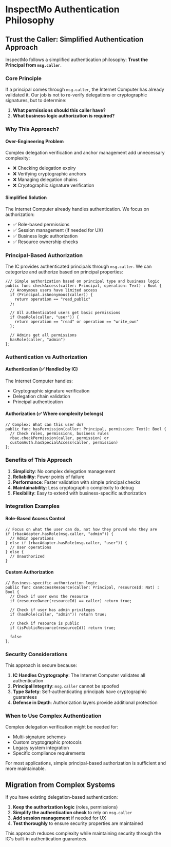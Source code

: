 # InspectMo Authentication Philosophy

## Trust the Caller: Simplified Authentication Approach

InspectMo follows a simplified authentication philosophy: **Trust the Principal from `msg.caller`**. 

### Core Principle

If a principal comes through `msg.caller`, the Internet Computer has already validated it. Our job is not to re-verify delegations or cryptographic signatures, but to determine:

1. **What permissions should this caller have?**
2. **What business logic authorization is required?**

### Why This Approach?

#### Over-Engineering Problem
Complex delegation verification and anchor management add unnecessary complexity:
- ❌ Checking delegation expiry
- ❌ Verifying cryptographic anchors  
- ❌ Managing delegation chains
- ❌ Cryptographic signature verification

#### Simplified Solution
The Internet Computer already handles authentication. We focus on authorization:
- ✅ Role-based permissions
- ✅ Session management (if needed for UX)
- ✅ Business logic authorization
- ✅ Resource ownership checks

### Principal-Based Authorization

The IC provides authenticated principals through `msg.caller`. We can categorize and authorize based on principal properties:

```motoko
/// Simple authorization based on principal type and business logic
public func checkAccess(caller: Principal, operation: Text) : Bool {
  // Anonymous users have limited access
  if (Principal.isAnonymous(caller)) {
    return operation == "read_public"
  };
  
  // All authenticated users get basic permissions
  if (hasRole(caller, "user")) {
    return operation == "read" or operation == "write_own"
  };
  
  // Admins get all permissions
  hasRole(caller, "admin")
};
```

### Authentication vs Authorization

#### Authentication (✅ Handled by IC)
The Internet Computer handles:
- Cryptographic signature verification
- Delegation chain validation
- Principal authentication

#### Authorization (✅ Where complexity belongs)
```motoko
// Complex: What can this user do?
public func hasPermission(caller: Principal, permission: Text): Bool {
  // Check roles, permissions, business rules
  rbac.checkPermission(caller, permission) or
  customAuth.hasSpecialAccess(caller, permission)
};
```

### Benefits of This Approach

1. **Simplicity**: No complex delegation management
2. **Reliability**: Fewer points of failure
3. **Performance**: Faster validation with simple principal checks
4. **Maintainability**: Less cryptographic complexity to debug
5. **Flexibility**: Easy to extend with business-specific authorization

### Integration Examples

#### Role-Based Access Control
```motoko
// Focus on what the user can do, not how they proved who they are
if (rbacAdapter.hasRole(msg.caller, "admin")) {
  // Admin operations
} else if (rbacAdapter.hasRole(msg.caller, "user")) {
  // User operations  
} else {
  // Unauthorized
}
```

#### Custom Authorization
```motoko
// Business-specific authorization logic
public func canAccessResource(caller: Principal, resourceId: Nat) : Bool {
  // Check if user owns the resource
  if (resourceOwner(resourceId) == caller) return true;
  
  // Check if user has admin privileges
  if (hasRole(caller, "admin")) return true;
  
  // Check if resource is public
  if (isPublicResource(resourceId)) return true;
  
  false
};
```

### Security Considerations

This approach is secure because:

1. **IC Handles Cryptography**: The Internet Computer validates all authentication
2. **Principal Integrity**: `msg.caller` cannot be spoofed
3. **Type Safety**: Self-authenticating principals have cryptographic guarantees
4. **Defense in Depth**: Authorization layers provide additional protection

### When to Use Complex Authentication

Complex delegation verification might be needed for:
- Multi-signature schemes
- Custom cryptographic protocols  
- Legacy system integration
- Specific compliance requirements

For most applications, simple principal-based authorization is sufficient and more maintainable.

## Migration from Complex Systems

If you have existing delegation-based authentication:

1. **Keep the authorization logic** (roles, permissions)
2. **Simplify the authentication check** to rely on `msg.caller`
3. **Add session management** if needed for UX
4. **Test thoroughly** to ensure security properties are maintained

This approach reduces complexity while maintaining security through the IC's built-in authentication guarantees.

